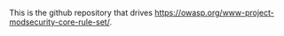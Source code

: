 This is the github repository that drives https://owasp.org/www-project-modsecurity-core-rule-set/.
